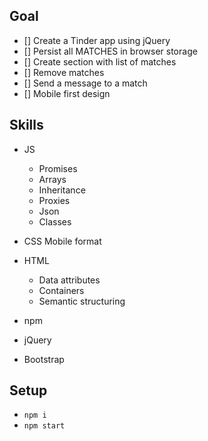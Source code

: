## Goal

* [] Create a Tinder app using jQuery
* [] Persist all MATCHES in browser storage
* [] Create section with list of matches
* [] Remove matches
* [] Send a message to a match
* [] Mobile first design

## Skills

* JS
    * Promises
    * Arrays
    * Inheritance
    * Proxies
    * Json
    * Classes
* CSS
    Mobile format
* HTML
    * Data attributes
    * Containers
    * Semantic structuring 
    
* npm
* jQuery
* Bootstrap

## Setup

* `npm i`
* `npm start`